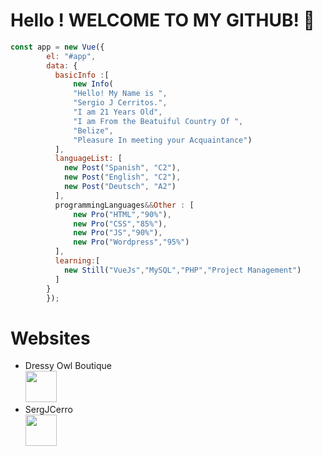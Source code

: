 # Hello ! WELCOME TO MY GITHUB! 💙
```js
const app = new Vue({
        el: "#app",
        data: {
          basicInfo :[
              new Info(
              "Hello! My Name is ",
              "Sergio J Cerritos.",
              "I am 21 Years Old",
              "I am From the Beatuiful Country Of ",
              "Belize", 
              "Pleasure In meeting your Acquaintance")
          ],
          languageList: [
            new Post("Spanish", "C2"),
            new Post("English", "C2"),
            new Post("Deutsch", "A2")
          ],
          programmingLanguages&&Other : [
              new Pro("HTML","90%"),
              new Pro("CSS","85%"),
              new Pro("JS","90%"),
              new Pro("Wordpress","95%")
          ],
          learning:[
            new Still("VueJs","MySQL","PHP","Project Management")
          ]
        }
        });
```
# Websites 

* Dressy Owl Boutique <br/>
<a href="https://dressyowlboutique.com" target="_blank"><img src="https://www.dressyowlboutique.com/wp-content/uploads/2021/05/cropped-cropped-owl-180x180.png" height="50px" width="50px" alt=""/></a> <br /> 
* SergJCerro <br/>
<a href="https://www.sergjcerro.team" target="_blank"><img src="https://cdn.glitch.me/4710df49-ef60-4c99-a2a5-a2630ac50f5c/SC__2-m_2.png?v=1640752662451" height="50px" width="50px" alt=""/></a> <br /> 
